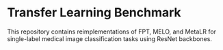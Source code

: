 # Transfer Learning Benchmark

This repository contains reimplementations of FPT, MELO, and MetaLR for single-label medical image classification tasks using ResNet backbones.
